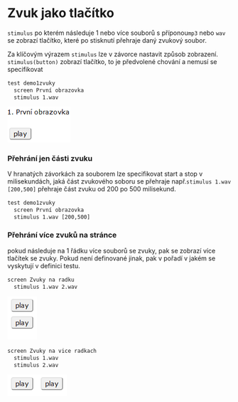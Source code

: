 # Zvuk jako tlačítko

`stimulus` po kterém následuje 1 nebo více souborů s příponou`mp3` nebo `wav` se zobrazí tlačítko, které po stisknutí přehraje daný zvukový soubor.

Za klíčovým výrazem `stimulus` lze v závorce nastavit způsob zobrazení.  `stimulus(button)` zobrazí tlačítko, to je předvolené chování a nemusí se specifikovat

```text
test demo1zvuky
  screen První obrazovka
  stimulus 1.wav
```

![Zobrazen&#xED; stimulu na obrazovce jako tla&#x10D;&#xED;tko](../.gitbook/assets/image%20%286%29.png)

### Přehrání jen části zvuku

V hranatých závorkách za souborem lze specifikovat start a stop v milisekundách, jaká část zvukového soboru se přehraje např.`stimulus 1.wav [200,500]` přehraje část zvuku od 200 po 500 milisekund.

```text
test demo1zvuky
  screen První obrazovka
  stimulus 1.wav [200,500]
```

### Přehrání více zvuků na stránce

pokud následuje na 1 řádku více souborů se zvuky, pak se zobrazí více tlačítek se zvuky. Pokud není definované jinak, pak v pořadí v jakém se vyskytují v definici testu.

```text
screen Zvuky na radku
  stimulus 1.wav 2.wav
```

![V&#xED;ce stimul&#x16F; na jednom &#x159;&#xE1;dku se zobraz&#xED; jako tla&#x10D;&#xED;tka ve sloupci, prvn&#xED; tla&#x10D;&#xED;tko p&#x159;ehraje 1.wav, druh&#xE9; 2.wav](../.gitbook/assets/image%20%2812%29.png)



```text
screen Zvuky na vice radkach
  stimulus 1.wav 
  stimulus 2.wav
```

![Stimuli postupn&#x11B; se zobraz&#xED; jako tla&#x10D;&#xED;tka vedle sebe, prvn&#xED; tla&#x10D;&#xED;tko p&#x159;ehraje 1.wav, druh&#xE9; p&#x159;ehraje 2.wav](../.gitbook/assets/image%20%2813%29.png)


